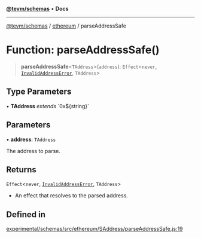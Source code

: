 [**@tevm/schemas**](../../README.md) • **Docs**

***

[@tevm/schemas](../../modules.md) / [ethereum](../README.md) / parseAddressSafe

# Function: parseAddressSafe()

> **parseAddressSafe**\<`TAddress`\>(`address`): `Effect`\<`never`, [`InvalidAddressError`](../classes/InvalidAddressError.md), `TAddress`\>

## Type Parameters

• **TAddress** *extends* \`0x$\{string\}\`

## Parameters

• **address**: `TAddress`

The address to parse.

## Returns

`Effect`\<`never`, [`InvalidAddressError`](../classes/InvalidAddressError.md), `TAddress`\>

- An effect that resolves to the parsed address.

## Defined in

[experimental/schemas/src/ethereum/SAddress/parseAddressSafe.js:19](https://github.com/qbzzt/tevm-monorepo/blob/main/experimental/schemas/src/ethereum/SAddress/parseAddressSafe.js#L19)

